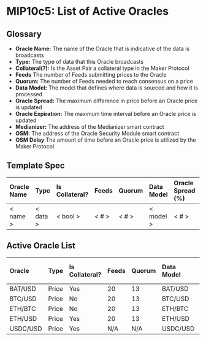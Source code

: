 # MIP10c5: List of Active Oracles

## Glossary

- **Oracle Name:** The name of the Oracle that is indicative of the data is broadcasts
- **Type:** The type of data that this Oracle broadcasts
- **Collateral(?):** Is the Asset Pair a collateral type in the Maker Protocol
- **Feeds** The number of Feeds submitting prices to the Oracle
- **Quorum:** The number of Feeds needed to reach consensus on a price
- **Data Model:** The model that defines where data is sourced and how it is processed
- **Oracle Spread:**  The maximum difference in price before an Oracle price is updated
- **Oracle Expiration:** The maximum time interval before an Oracle price is updated
- **Medianizer:** The address of the Medianizer smart contract
- **OSM:** The address of the Oracle Security Module smart contract
- **OSM Delay** The amount of time before an Oracle price is utilized by the Maker Protocol


## Template Spec

|   Oracle Name  |      Type     | Is Collateral? | Feeds | Quorum |  Data Model | Oracle Spread (%) | Oracle Expiration (s) |  Medianizer  |     OSM     | OSM Delay (s) |
| :------------- | :------------ | :------------- |:----- | :----- |:----------- | :---------------- | :-------------------- | :----------- | :---------- | :------------ |
|    < name >    |    < data >   |    < bool >    | < # > |  < # > |  < model >  |       < # >       |          < # >        |  < address > | < address > |     < # >     |

## Active Oracle List

|      Oracle    |       Type    | Is Collateral? | Feeds | Quorum |  Data Model | Oracle Spread (%) | Oracle Expiration (s) |  Medianizer  |     OSM     | OSM Delay (s) |
| :------------- | :------------ | :------------- |:----- | :----- |:----------- | :---------------- | :-------------------- | :----------- | :---------- | :------------ |
|     BAT/USD    |     Price     |       Yes      |  20   |   13   |   BAT/USD   |          1        |          15500        | 0x18B4633D6E39870f398597f3c1bA8c4A41294966 | 0xB4eb54AF9Cc7882DF0121d26c5b97E802915ABe6 | 3600 |
|     BTC/USD    |     Price     |       No       |  20   |   13   |   BTC/USD   |         0.5       |          15500        | 0xe0F30cb149fAADC7247E953746Be9BbBB6B5751f | | N/A |
|     ETH/BTC    |     Price     |       No       |  20   |   13   |   ETH/BTC   |         0.5       |          15500        | 0x81A679f98b63B3dDf2F17CB5619f4d6775b3c5ED | | N/A |
|     ETH/USD    |     Price     |       Yes      |  20   |   13   |   ETH/USD   |         0.5       |          15500        | 0x64DE91F5A373Cd4c28de3600cB34C7C6cE410C85 | 0x81FE72B5A8d1A857d176C3E7d5Bd2679A9B85763 | 3600 |
|     USDC/USD   |     Price     |       Yes      |  N/A  |  N/A   |   USDC/USD  |         N/A       |           N/A         | 0x77b68899b99b686F415d074278a9a16b336085A0 | | N/A |